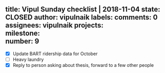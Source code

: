 title:	Vipul Sunday checklist | 2018-11-04
state:	CLOSED
author:	vipulnaik
labels:	
comments:	0
assignees:	vipulnaik
projects:	
milestone:	
number:	9
--
- [x] Update BART ridership data for October
- [ ] Heavy laundry
- [x] Reply to person asking about thesis, forward to a few other people
